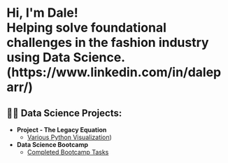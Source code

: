 <h1>Hi, I'm Dale! <br/> Helping solve foundational challenges in the fashion industry using Data Science. </a> <br/> (https://www.linkedin.com/in/daleparr/) <br/>

<h2>👨‍💻 Data Science Projects:</h2>

- <b>Project - The Legacy Equation</b>
  - [Various Python Visualization](https://github.com/daleparr/daleparr/blob/main/data-projects))
- <b>Data Science Bootcamp</b>
  - [Completed Bootcamp Tasks](https://github.com/daleparr/daleparr/blob/main/data-science-bootcamp)




[X]: https://twitter.com/mrdparr/
[Substack]: https://structuresoflegacy.substack.com/
[instagram]: https://www.instagram.com/daleparr/
[linkedin]: https://linkedin.com/in/daleparr/
